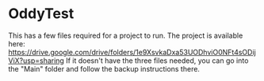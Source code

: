 # OddyTest

This has a few files required for a project to run. The project is available here:
https://drive.google.com/drive/folders/1e9XsvkaDxa53UODhviO0NFt4sODijViX?usp=sharing
If it doesn't have the three files needed, you can go into the "Main" folder and follow the backup instructions there.

